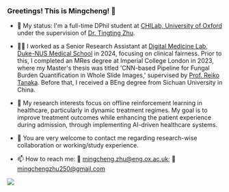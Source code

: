 ### Greetings! This is Mingcheng! 👋
- :office: My status: I'm a full-time DPhil student at [CHILab, University of Oxford](https://eng.ox.ac.uk/chi/) under the supervision of [Dr. Tingting Zhu](https://eng.ox.ac.uk/people/tingting-zhu/).
  
- :man_student: I worked as a Senior Research Assistant at [Digital Medicine Lab, Duke-NUS Medical School](https://blog.nus.edu.sg/liunan/) in 2024, focusing on clinical fairness. Prior to this, I completed an MRes degree at Imperial College London in 2023, where my Master's thesis was titled 'CNN-based Pipeline for Fungal Burden Quantification in Whole Slide Images,' supervised by [Prof. Reiko Tanaka](https://www.imperial.ac.uk/people/r.tanaka). Before that, I received a BEng degree from Sichuan University in China.
  
- 🌱 My research interests focus on offline reinforcement learning in healthcare, particularly in dynamic treatment regimes. My goal is to improve treatment outcomes while enhancing the patient experience during admission, through implementing AI-driven healthcare systems.
  
- 💬 You are very welcome to contact me regarding research-wise collaboration or working/study experience.
  
- :mailbox: How to reach me: :email: mingcheng.zhu@eng.ox.ac.uk; :email: mingchengzhu250@gmail.com

![](https://github-readme-stats.vercel.app/api?username=JasonZuu)
